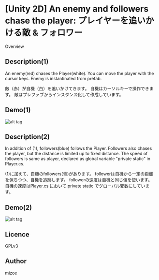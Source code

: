 [Unity 2D] An enemy and followers chase the player: プレイヤーを追いかける敵 & フォロワー
====

Overview

## Description(1)

An enemy(red) chases the Player(white).
You can move the player with the cursor keys.
Enemy is instantinated from prefab.

敵（赤）が自機（白）を追いかけてきます。
自機はカーソルキーで操作できます。
敵はプレファブからインスタンス化して作成しています。

## Demo(1)

![alt tag](https://github.com/mizoe/Unity_Chase2D/blob/master/Unity_Chase2D.gif)

## Description(2)

In addition of (1), followers(blue) follows the Player.
Followers also chases the player, but the distance is limited up to fixed distance.
The speed of followers is same as player, declared as global variable "private static" in Player.cs.

(1)に加えて、自機のfollowers(青)があります。
followerは自機から一定の距離を保ちつつ、自機を追跡します。
followerの速度は自機と同じ値を使います。
自機の速度はPlayer.cs において private static でグローバル変数にしています。

## Demo(2)

![alt tag](https://github.com/mizoe/Unity_Chase2D/blob/master/Unity_Chase2D_ef.gif)

## Licence

GPLv3

## Author

[mizoe](https://github.com/mizoe)
